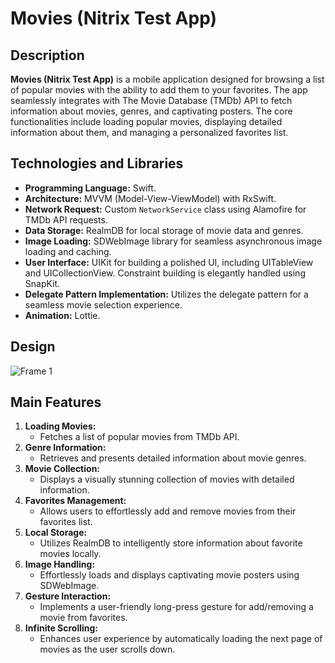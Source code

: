 # Movies (Nitrix Test App)

## Description

**Movies (Nitrix Test App)** is a mobile application designed for browsing a list of popular movies with the ability to add them to your favorites. The app seamlessly integrates with The Movie Database (TMDb) API to fetch information about movies, genres, and captivating posters. The core functionalities include loading popular movies, displaying detailed information about them, and managing a personalized favorites list.

## Technologies and Libraries

- **Programming Language:** Swift.
- **Architecture:** MVVM (Model-View-ViewModel) with RxSwift.
- **Network Request:** Custom `NetworkService` class using Alamofire for TMDb API requests.
- **Data Storage:** RealmDB for local storage of movie data and genres.
- **Image Loading:** SDWebImage library for seamless asynchronous image loading and caching.
- **User Interface:** UIKit for building a polished UI, including UITableView and UICollectionView. Constraint building is elegantly handled using SnapKit.
- **Delegate Pattern Implementation:** Utilizes the delegate pattern for a seamless movie selection experience.
- **Animation:** Lottie.

## Design
![Frame 1](https://github.com/MelnykovMykyta/Movies/assets/127539076/1b53cf4b-6bd9-4104-beaf-e129fadd8796)

## Main Features

1. **Loading Movies:**
   - Fetches a list of popular movies from TMDb API.
2. **Genre Information:**
   - Retrieves and presents detailed information about movie genres.
3. **Movie Collection:**
   - Displays a visually stunning collection of movies with detailed information.
4. **Favorites Management:**
   - Allows users to effortlessly add and remove movies from their favorites list.
5. **Local Storage:**
   - Utilizes RealmDB to intelligently store information about favorite movies locally.
6. **Image Handling:**
   - Effortlessly loads and displays captivating movie posters using SDWebImage.
7. **Gesture Interaction:**
   - Implements a user-friendly long-press gesture for add/removing a movie from favorites.
8. **Infinite Scrolling:**
   - Enhances user experience by automatically loading the next page of movies as the user scrolls down.
